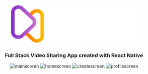 <h1 align="center">
  <img width="400px" src="assets/images/logo.png" alt="Logo" />
  <br />
</h1>

<h3 align="center">
  <a>Full Stack Video Sharing App created with React Native</a>
</h3>


<div style="display: inline_block" align="center">
  <img width="200px" height="400px"" style="object-fit: contain" src="https://github.com/eraydmrcoglu/react-native-video-sharing/assets/75967993/e964ba3a-26d2-40f9-b5f3-02700e18553b" alt="mainscreen"/>
  <img width="200px" height="400px" style="object-fit: contain" src="https://github.com/eraydmrcoglu/react-native-video-sharing/assets/75967993/77bccbca-0555-4630-9c73-819889157fc4" alt="homescreen"/>
  <img width="200px" height="400px" style="object-fit: contain" src="https://github.com/eraydmrcoglu/react-native-video-sharing/assets/75967993/eda0907f-ccdf-4a5e-942f-7584cfe06743" alt="createscreen"/>
  <img width="200px" height="400px" style="object-fit: contain" src="https://github.com/eraydmrcoglu/react-native-video-sharing/assets/75967993/5d41660f-5987-4ed3-b629-0ecafb731082" alt="profilescreen"/>
</div>
